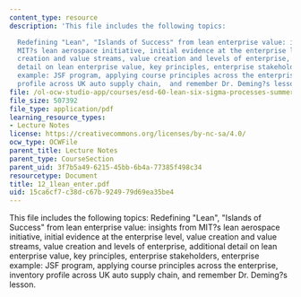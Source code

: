 ```yaml
---
content_type: resource
description: 'This file includes the following topics:

  Redefining "Lean", "Islands of Success" from lean enterprise value: insights from
  MIT?s lean aerospace initiative, initial evidence at the enterprise level, value
  creation and value streams, value creation and levels of enterprise, additional
  detail on lean enterprise value, key principles, enterprise stakeholders, enterprise
  example: JSF program, applying course principles across the enterprise, inventory
  profile across UK auto supply chain,  and remember Dr. Deming?s lesson.'
file: /ol-ocw-studio-app/courses/esd-60-lean-six-sigma-processes-summer-2004/15ca6cf7c38dc67b924979d69ea35be4_12_1lean_enter.pdf
file_size: 507392
file_type: application/pdf
learning_resource_types:
- Lecture Notes
license: https://creativecommons.org/licenses/by-nc-sa/4.0/
ocw_type: OCWFile
parent_title: Lecture Notes
parent_type: CourseSection
parent_uid: 3f7b5a49-6215-45bb-6b4a-77385f498c34
resourcetype: Document
title: 12_1lean_enter.pdf
uid: 15ca6cf7-c38d-c67b-9249-79d69ea35be4
---
```

This file includes the following topics:
Redefining "Lean", "Islands of Success" from lean enterprise value: insights from MIT?s lean aerospace initiative, initial evidence at the enterprise level, value creation and value streams, value creation and levels of enterprise, additional detail on lean enterprise value, key principles, enterprise stakeholders, enterprise example: JSF program, applying course principles across the enterprise, inventory profile across UK auto supply chain,  and remember Dr. Deming?s lesson.